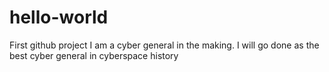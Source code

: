 # hello-world
First github project
I am a cyber general in the making. I will go done as the best cyber general in cyberspace history
